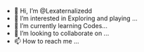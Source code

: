 - 👋 Hi, I’m @Lexaternalizedd
- 👀 I’m interested in Exploring and playing ...
- 🌱 I’m currently learning Codes...
- 💞️ I’m looking to collaborate on ...
- 📫 How to reach me ...

<!---
Lexaternalizedd/Lexaternalizedd is a ✨ special ✨ repository because its `README.md` (this file) appears on your GitHub profile.
You can click the Preview link to take a look at your changes.
--->
